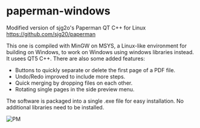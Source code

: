 # paperman-windows

Modified version of sjg2o's Paperman QT C++ for Linux https://github.com/sjg20/paperman

This one is compiled with MinGW on MSYS, a Linux-like environment for building on Windows, to work on Windows using windows libraries instead. It usees QT5 C++. There are also some added features:
- Buttons to quickly separate or delete the first page of a PDF file.
- Undo/Redo improved to include more steps.
- Quick merging by dropping files on each other.
- Rotating single pages in the side preview menu.

The software is packaged into a single .exe file for easy installation. No additional libraries need to be installed.

![PM](https://user-images.githubusercontent.com/55334062/133272542-8be336dc-957a-4a67-b638-4358db3e0f1a.jpeg)
